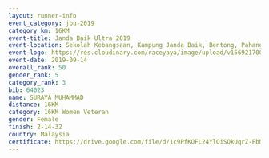 ```yaml
---
layout: runner-info 
event_category: jbu-2019 
category_km: 16KM 
event-title: Janda Baik Ultra 2019
event-location: Sekolah Kebangsaan, Kampung Janda Baik, Bentong, Pahang, Malaysia 
event-logo: https://res.cloudinary.com/raceyaya/image/upload/v1569217009/logo/janda-baik_vch1pc.jpg 
event-date: 2019-09-14 
overall_rank: 50
gender_rank: 5
category_rank: 3
bib: 64023
name: SURAYA MUHAMMAD
distance: 16KM
category: 16KM Women Veteran
gender: Female
finish: 2-14-32
country: Malaysia
certificate: https://drive.google.com/file/d/1c9PfKOFL24YlQiSQkUqrZ-FbNR14x6x7/view?usp=sharing
---
```


